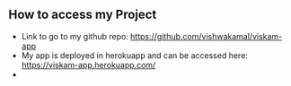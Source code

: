 ## How to access my Project

- Link to go to my github repo: https://github.com/vishwakamal/viskam-app
- My app is deployed in herokuapp and can be accessed here: https://viskam-app.herokuapp.com/
-
